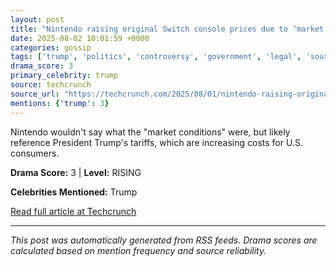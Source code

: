 ```yaml
---
layout: post
title: "Nintendo raising original Switch console prices due to ‘market conditions’"
date: 2025-08-02 10:01:59 +0000
categories: gossip
tags: ['trump', 'politics', 'controversy', 'government', 'legal', 'source-techcrunch', 'drama-rising']
drama_score: 3
primary_celebrity: trump
source: techcrunch
source_url: "https://techcrunch.com/2025/08/01/nintendo-raising-original-switch-console-prices-due-to-market-conditions/"
mentions: {'trump': 3}
---
```


Nintendo wouldn't say what the "market conditions" were, but likely reference President Trump's tariffs, which are increasing costs for U.S. consumers.

**Drama Score:** 3 | **Level:** RISING

**Celebrities Mentioned:** Trump

[Read full article at Techcrunch](https://techcrunch.com/2025/08/01/nintendo-raising-original-switch-console-prices-due-to-market-conditions/)

---
*This post was automatically generated from RSS feeds. Drama scores are calculated based on mention frequency and source reliability.*
